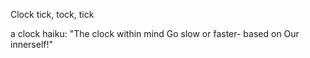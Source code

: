 Clock
tick, tock, tick

a clock haiku:
"The clock within mind
Go slow or faster- based on
Our innerself!"